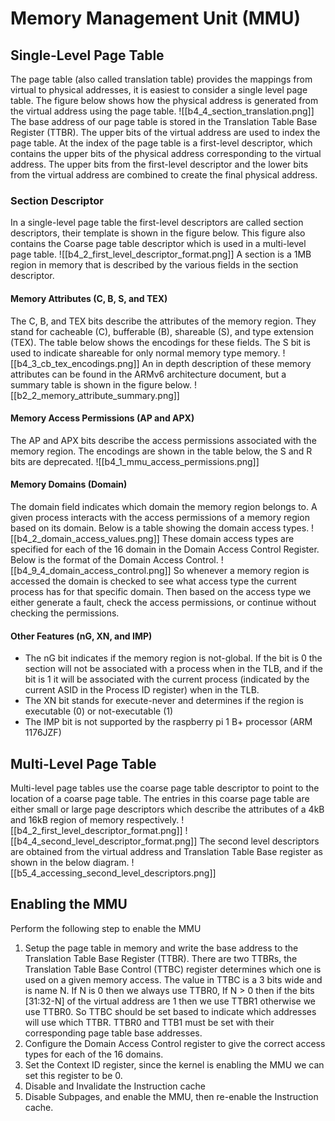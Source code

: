 # Memory Management Unit (MMU)
## Single-Level Page Table
The page table (also called translation table) provides the mappings from virtual to physical addresses, it is easiest to consider a single level page table. The figure below shows how the physical address is generated from the virtual address using the page table.
![[b4_4_section_translation.png]]
The base address of our page table is stored in the Translation Table Base Register (TTBR). The upper bits of the virtual address are used to index the page table. At the index of the page table is a first-level descriptor, which contains the upper bits of the physical address corresponding to the virtual address. The upper bits from the first-level descriptor and the lower bits from the virtual address are combined to create the final physical address.
### Section Descriptor
In a single-level page table the first-level descriptors are called section descriptors, their template is shown in the figure below. This figure also contains the Coarse page table descriptor which is used in a multi-level page table.
![[b4_2_first_level_descriptor_format.png]]
A section is a 1MB region in memory that is described by the various fields in the section descriptor.
#### Memory Attributes (C, B, S, and TEX)
The C, B, and TEX bits describe the attributes of the memory region. They stand for cacheable (C), bufferable (B), shareable (S), and type extension (TEX). The table below shows the encodings for these fields. The S bit is used to indicate shareable for only normal memory type memory.
![[b4_3_cb_tex_encodings.png]]
An in depth description of these memory attributes can be found in the ARMv6 architecture document, but a summary table is shown in the figure below.
![[b2_2_memory_attribute_summary.png]]

#### Memory Access Permissions (AP and APX)
The AP and APX bits describe the access permissions associated with the memory region. The encodings are shown in the table below, the S and R bits are deprecated.
![[b4_1_mmu_access_permissions.png]]


#### Memory Domains (Domain)
The domain field indicates which domain the memory region belongs to. A given process interacts with the access permissions of a memory region based on its domain. Below is a table showing the domain access types.
![[b4_2_domain_access_values.png]]
These domain access types are specified for each of the 16 domain in the Domain Access Control Register. Below is the format of the Domain Access Control.
![[b4_9_4_domain_access_control.png]]
So whenever a memory region is accessed the domain is checked to see what access type the current process has for that specific domain. Then based on the access type we either generate a fault, check the access permissions, or continue without checking the permissions.

#### Other Features (nG, XN, and IMP)
- The nG bit indicates if the memory region is not-global. If the bit is 0 the section will not be associated with a process when in the TLB, and if the bit is 1 it will be associated with the current process (indicated by the current ASID in the Process ID register) when in the TLB.
- The XN bit stands for execute-never and determines if the region is executable (0) or not-executable (1)
-  The IMP bit is not supported by the raspberry pi 1 B+ processor (ARM 1176JZF)

## Multi-Level Page Table
Multi-level page tables use the coarse page table descriptor to point to the location of a coarse page table. The entries in this coarse page table are either small or large page descriptors which describe the attributes of a 4kB and 16kB region of memory respectively.
![[b4_2_first_level_descriptor_format.png]]
![[b4_4_second_level_descriptor_format.png]]
The second level descriptors are obtained from the virtual address and Translation Table Base register as shown in the below diagram.
![[b5_4_accessing_second_level_descriptors.png]]

## Enabling the MMU
Perform the following step to enable the MMU
1. Setup the page table in memory and write the base address to the Translation Table Base Register (TTBR). There are two TTBRs, the Translation Table Base Control (TTBC) register determines which one is used on a given memory access. The value in TTBC is a 3 bits wide and is name N. If N is 0 then we always use TTBR0, If N > 0 then if the bits \[31:32-N] of the virtual address are 1 then we use TTBR1 otherwise we use TTBR0. So TTBC should be set based to indicate which addresses will use which TTBR. TTBR0 and TTB1 must be set with their corresponding page table base addresses.
2. Configure the Domain Access Control register to give the correct access types for each of the 16 domains.
3. Set the Context ID register, since the kernel is enabling the MMU we can set this register to be 0.
4. Disable and Invalidate the Instruction cache
5. Disable Subpages, and enable the MMU, then re-enable the Instruction cache.